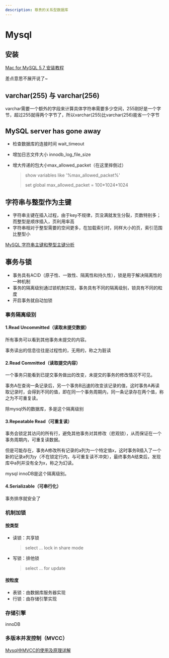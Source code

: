 ```yaml
---
description: 尊贵的关系型数据库
---
```


# Mysql

## 安装

[Mac for MySQL 5.7 安装教程](https://www.cnblogs.com/kimbo/p/8724595.html)

差点意思不展开说了~

## varchar\(255\) 与 varchar\(256\)

varchar需要一个额外的字段来计算具体字符串需要多少空间，255刚好是一个字节，超过255就得两个字节了，所以varchar\(255\)比varchar\(256\)能省一个字节

## MySQL server has gone away

* 检查数据库的连接时间 wait\_timeout
* 增加日志文件大小 innodb\_log\_file\_size
* 增大传递的包大小max\_allowed\_packet（在这里摔倒过）

  > show variables like '%max\_allowed\_packet%' 
  >
  > set global max\_allowed\_packet = 100\*1024\*1024

## 字符串与整型作为主键

* 字符串主键在插入过程，由于key不规律，页没满就发生分裂，页数特别多；而整型是顺序插入，页利用率高
* 字符串相对于整型需要的空间更多，在加载索引时，同样大小的页，索引范围比整型小

[MySQL 字符串主键和整型主键分析](https://www.cnblogs.com/zhoujinyi/archive/2012/09/21/2697522.html)

## 事务与锁

* 事务具有ACID（原子性、一致性、隔离性和持久性），锁是用于解决隔离性的一种机制
* 事务的隔离级别通过锁机制实现，事务具有不同的隔离级别，锁具有不同的粒度
* 开启事务就自动加锁

### 事务隔离级别

#### 1.Read Uncommitted（读取未提交数据）

所有事务可以看到其他事务未提交的内容。

事务读出的信息往往是过程性的，无用的，称之为脏读

#### 2.Read Committed（读取提交内容）

一个事务只能看到已提交事务做出的改变，未提交的事务的修改情况不可见。

事务A在查询一条记录后，另一个事务B迅速的改变该记录的值，这时事务A再读取记录时，会得到不同的值，即在同一个事务周期内，同一条记录存在两个值，称之为不可重复读。

除mysql外的数据库，多是这个隔离级别

#### 3.Repeatable Read（可重复读）

事务会锁定其访问的所有行，避免其他事务对其修改（悲观锁），从而保证在一个事务周期内，可重复读数据。

但是可能存在，事务A修改所有记录的a列为一个特定值x，这时事务B插入了一个新的记录a列为y（不在锁定行内，与可重复读不冲突），最终事务A结束后，发现库中a列并没有全为x，称之为幻读。

mysql innoDB是这个隔离级别。

#### 4.Serializable（可串行化）

事务排序就安全了

### 机制加锁

#### 按类型

* 读锁：共享锁

  > select ... lock in share mode

* 写锁：排他锁

  > select ... for update

#### 按粒度

* 表锁：由数据库服务器实现
* 行锁：由存储引擎实现

### 存储引擎

innoDB

### 多版本并发控制（MVCC）

[Mysql中MVCC的使用及原理详解](https://blog.csdn.net/w2064004678/article/details/83012387)












